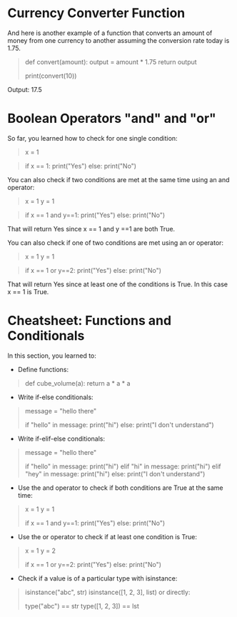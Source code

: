 # Currency Converter Function

And here is another example of a function that converts an amount of money from one currency to another assuming the conversion rate today is 1.75.

> def convert(amount):
>     output = amount * 1.75
>     return output
>  
> print(convert(10))

Output: 17.5

# Boolean Operators "and" and "or"

So far, you learned how to check for one single condition:

> x = 1
 
> if x == 1:
>     print("Yes")
> else:
>     print("No")


You can also check if two conditions are met at the same time using an and operator:

> x = 1
> y = 1
 
> if x == 1 and y==1:
>     print("Yes")
> else:
>     print("No")

That will return Yes since x == 1 and y ==1 are both True.



You can also check if one of two conditions are met using an or operator:

> x = 1
> y = 1
 
> if x == 1 or y==2:
>     print("Yes")
> else:
>     print("No")

That will return Yes since at least one of the conditions is True. In this case x == 1 is True.

# Cheatsheet: Functions and Conditionals

In this section, you learned to:



- Define functions:

> def cube_volume(a):
>     return a * a * a


- Write if-else conditionals:

> message = "hello there"
>  
> if "hello" in message:
>     print("hi")
> else:
>     print("I don't understand")


- Write if-elif-else conditionals:

> message = "hello there"
>  
> if "hello" in message:
>     print("hi")
> elif "hi" in message:
>     print("hi")
> elif "hey" in message:
>     print("hi")
> else:
>     print("I don't understand")


- Use the and operator to check if both conditions are True at the same time:

> x = 1
> y = 1
>  
> if x == 1 and y==1:
>     print("Yes")
> else:
>     print("No")

- Use the or operator to check if at least one condition is True:

> x = 1
> y = 2
>  
> if x == 1 or y==2:
>     print("Yes")
> else:
>     print("No")


- Check if a value is of a particular type with isinstance:

> isinstance("abc", str)
> isinstance([1, 2, 3], list)
> or directly:
> 
> type("abc") == str
> type([1, 2, 3]) == lst

